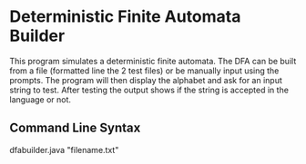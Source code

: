 # Deterministic Finite Automata Builder
This program simulates a deterministic finite automata. The DFA can be built from a file (formatted line the 2 test files) or be manually input using the prompts. The program will then display the alphabet and ask for an input string to test. After testing the output shows if the string is accepted in the language or not.

## Command Line Syntax
dfabuilder.java "filename.txt"
